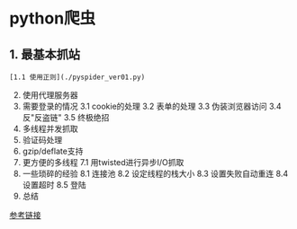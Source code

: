 # python爬虫

## 1. 最基本抓站
    [1.1 使用正则](./pyspider_ver01.py)
2. 使用代理服务器
3. 需要登录的情况 
    3.1 cookie的处理
    3.2 表单的处理
    3.3 伪装浏览器访问
    3.4 反"反盗链"
    3.5 终极绝招
4. 多线程并发抓取
5. 验证码处理
6. gzip/deflate支持
7. 更方便的多线程
    7.1 用twisted进行异步I/O抓取
8. 一些琐碎的经验
    8.1 连接池
    8.2 设定线程的栈大小
    8.3 设置失败自动重连
    8.4 设置超时
    8.5 登陆
9. 总结

[参考链接](http://wenku.baidu.com/link?url=KGeZwk8lKp6Mor5vkTjrikv1dSjLLhzBmNdHOYCMXGI42LRRKJFWLwB7Sc0LW8OhbBqN88gzOyrLbdGDwu3TDRRNUqZBvmRqpPVA2ox29km)
